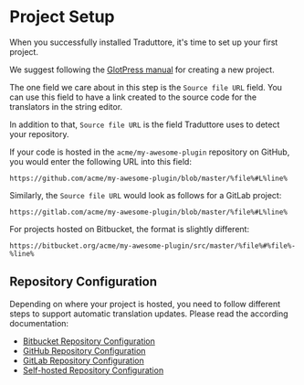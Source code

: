 # Project Setup

When you successfully installed Traduttore, it's time to set up your first project.

We suggest following the [GlotPress manual](https://glotpress.blog/the-manual/creating-a-new-project/) for creating a new project.

The one field we care about in this step is the `Source file URL` field. You can use this field to have a link created to the source code for the translators in the string editor.

In addition to that, `Source file URL` is the field Traduttore uses to detect your repository.

If your code is hosted in the `acme/my-awesome-plugin` repository on GitHub, you would enter the following URL into this field:

```
https://github.com/acme/my-awesome-plugin/blob/master/%file%#L%line%
```

Similarly, the `Source file URL` would look as follows for a GitLab project:

```
https://gitlab.com/acme/my-awesome-plugin/blob/master/%file%#L%line%
```

For projects hosted on Bitbucket, the format is slightly different:

```
https://bitbucket.org/acme/my-awesome-plugin/src/master/%file%#%file%-%line%
```

## Repository Configuration

Depending on where your project is hosted, you need to follow different steps to support automatic translation updates. Please read the according documentation:

* [Bitbucket Repository Configuration](bitbucket.md)
* [GitHub Repository Configuration](github.md)
* [GitLab Repository Configuration](gitlab.md)
* [Self-hosted Repository Configuration](self-hosted.md)
